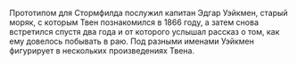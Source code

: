 <!--2016-12-17 21:58:01-->
Прототипом для Стормфилда послужил капитан Эдгар Уэйкмен, старый моряк, с которым Твен познакомился в 1866 году, а затем снова встретился спустя два года и от которого услышал рассказ о том, как ему довелось побывать в раю. Под разными именами Уэйкмен фигурирует в нескольких произведениях Твена.